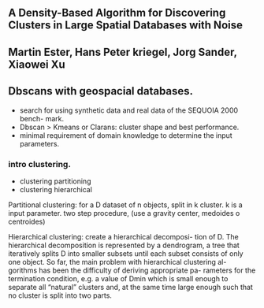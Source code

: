 ## A Density-Based Algorithm for Discovering Clusters in Large Spatial Databases with Noise
## Martin Ester, Hans Peter kriegel, Jorg Sander, Xiaowei Xu


## Dbscans with geospacial databases.
* search for using synthetic data and real data of the SEQUOIA 2000 bench- mark.
* Dbscan > Kmeans or Clarans: cluster shape and best performance.
* minimal requirement of domain knowledge to determine the input parameters.

### intro clustering.
- clustering partitioning
- clustering hierarchical

Partitional clustering: for a D dataset of n objects, split in k cluster.
k is a input parameter.
two step procedure, (use a gravity center, medoides o centroides)

Hierarchical clustering: create a hierarchical decomposi- tion of D. The hierarchical decomposition is represented by a dendrogram, a tree that iteratively splits D into smaller subsets until each subset consists of only one object. So far, the main problem with hierarchical clustering al- gorithms has been the difficulty of deriving appropriate pa- rameters for the termination condition, e.g. a value of Dmin which is small enough to separate all “natural” clusters and, at the same time large enough such that no cluster is split into two parts.




